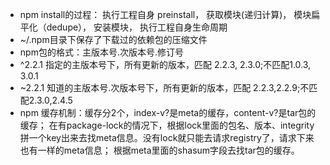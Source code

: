 - npm install的过程： 执行工程自身 preinstall， 获取模块(递归计算)， 模块扁平化（dedupe）， 安装模块， 执行工程自身生命周期
- ~/.npm目录下保存了下载过的依赖包的压缩文件
- npm包的格式：主版本号.次版本号.修订号
- ^2.2.1  指定的主版本号下，所有更新的版本，匹配 2.2.3, 2.3.0;不匹配1.0.3, 3.0.1 
- ~2.2.1  知道的主版本号.次版本号下，所有更新的版本，匹配 2.2.3,2.2.9;不匹配2.3.0,2.4.5
- npm 缓存机制：缓存分2个，index-v?是meta的缓存，content-v?是tar包的缓存； 在有package-lock的情况下，根据lock里面的包名、版本、integrity拼一个key出来去找meta信息。没有lock就只能去请求registry了，请求下来也有一样的meta信息； 根据meta里面的shasum字段去找tar包的缓存。